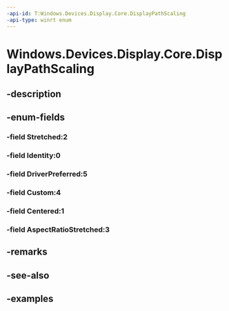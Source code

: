```yaml
---
-api-id: T:Windows.Devices.Display.Core.DisplayPathScaling
-api-type: winrt enum
---
```


<!-- Enumeration syntax.
public enum DisplayPathScaling : int 
-->

# Windows.Devices.Display.Core.DisplayPathScaling

## -description

## -enum-fields
### -field Stretched:2

### -field Identity:0

### -field DriverPreferred:5

### -field Custom:4

### -field Centered:1

### -field AspectRatioStretched:3

## -remarks

## -see-also

## -examples

